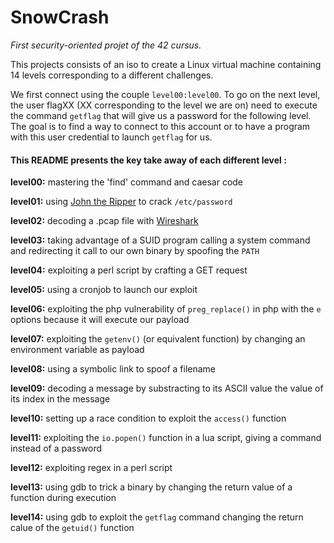 # SnowCrash
*First security-oriented projet of the 42 cursus.*

This projects consists of an iso to create a Linux virtual machine containing 14 levels corresponding to a different challenges.

We first connect using the couple ```level00:level00```. To go on the next level, the user flagXX (XX corresponding to the level we are on) need to execute the command ```getflag``` that will give us a password for the following level. The goal is to find a way to connect to this account or to have a program with this user credential to launch ```getflag``` for us.

#### This README presents the key take away of each different level :

**level00:** mastering the 'find' command and caesar code

**level01:** using [John the Ripper](https://tools.kali.org/password-attacks/john) to crack ```/etc/password```

**level02:** decoding a .pcap file with [Wireshark](https://www.wireshark.org/)

**level03:** taking advantage of a SUID program calling a system command and redirecting it call to our own binary by spoofing the ```PATH```

**level04:** exploiting a perl script by crafting a GET request

**level05:** using a cronjob to launch our exploit

**level06:** exploiting the php vulnerability of ```preg_replace()``` in php with the ```e``` options because it will execute our payload

**level07:** exploiting the ```getenv()``` (or equivalent function) by changing an environment variable as payload

**level08:** using a symbolic link to spoof a filename

**level09:** decoding a message by substracting to its ASCII value the value of its index in the message

**level10:** setting up a race condition to exploit the ```access()``` function

**level11:** exploiting the ```io.popen()``` function in a lua script, giving a command instead of a password

**level12:** exploiting regex in a perl script

**level13:** using gdb to trick a binary by changing the return value of a function during execution

**level14:** using gdb to exploit the ```getflag``` command changing the return calue of the ```getuid()``` function
